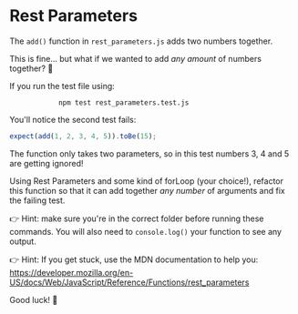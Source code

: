 # Rest Parameters

The `add()` function in `rest_parameters.js` adds two numbers together.

This is fine... but what if we wanted to add *any amount* of numbers together? 🤔

If you run the test file using:

                npm test rest_parameters.test.js

You'll notice the second test fails:

```JavaScript
expect(add(1, 2, 3, 4, 5)).toBe(15);
```

The function only takes two parameters, so in this test numbers 3, 4 and 5 are getting ignored! 

Using Rest Parameters and some kind of forLoop (your choice!), refactor this function so that it can add together *any number* of arguments and fix the failing test.

👉 Hint: make sure you're in the correct folder before running these commands. You will also need to `console.log()` your function to see any output.

👉 Hint: If you get stuck, use the MDN documentation to help you: https://developer.mozilla.org/en-US/docs/Web/JavaScript/Reference/Functions/rest_parameters

Good luck! 🙌
